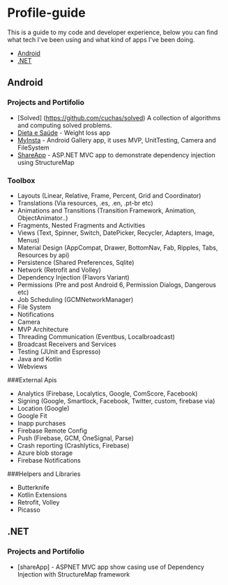 # Profile-guide
This is a guide to my code and developer experience, below you can find what tech
I've been using and what kind of apps I've been doing.

* [Android](#android)
* [.NET](#net)

## <a name="android">Android</a>

### Projects and Portifolio
* [Solved] (https://github.com/cuchas/solved) A collection of algorithms and computing solved problems.
* [Dieta e Saúde](https://play.google.com/store/apps/details?id=com.buscaalimento.android) - Weight loss app
* [MyInsta](https://github.com/cuchas/myinsta) - Android Gallery app, it uses MVP, UnitTesting, Camera and FileSystem
* [ShareApp](https://github.com/cuchas/shareApp) - ASP.NET MVC app to demonstrate dependency injection using StructureMap

### Toolbox
* Layouts (Linear, Relative, Frame, Percent, Grid and Coordinator)
* Translations (Via resources, .es, .en, .pt-br etc)
* Animations and Transitions (Transition Framework, Animation, ObjectAnimator..)
* Fragments, Nested Fragments and Activities
* Views (Text, Spinner, Switch, DatePicker, Recycler, Adapters, Image, Menus)
* Material Design (AppCompat, Drawer, BottomNav, Fab, Ripples, Tabs, Resources by api)
* Persistence (Shared Preferences, Sqlite)
* Network (Retrofit and Volley)
* Dependency Injection (Flavors Variant)
* Permissions (Pre and post Android 6, Permission Dialogs, Dangerous etc)
* Job Scheduling (GCMNetworkManager)
* File System
* Notifications
* Camera
* MVP Architecture
* Threading Communication (Eventbus, Localbroadcast)
* Broadcast Receivers and Services
* Testing (JUnit and Espresso)
* Java and Kotlin
* Webviews

###External Apis
* Analytics (Firebase, Localytics, Google, ComScore, Facebook)
* Signing (Google, Smartlock, Facebook, Twitter, custom, firebase via)
* Location (Google)
* Google Fit
* Inapp purchases
* Firebase Remote Config
* Push (Firebase, GCM, OneSignal, Parse)
* Crash reporting (Crashlytics, Firebase)
* Azure blob storage
* Firebase Notifications

###Helpers and Libraries
* Butterknife
* Kotlin Extensions
* Retrofit, Volley
* Picasso

## <a name="net">.NET</a>
### Projects and Portifolio
* [shareApp] - ASPNET MVC app show casing use of Dependency Injection with StructureMap framework
